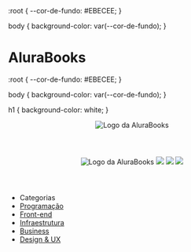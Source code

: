 <!DOCTYPE html>
<html>
    <head>
    </head>
    <body>
    </body>
</html>
<!DOCTYPE html>
<html>
    <head>
        <meta charset="UTF-8">
        <meta name="viewport" content="width=device-width, initial-scale=1.0">
        <title>AluraBooks</title>
    </head>
    <body>
    </body>
</html>
<!DOCTYPE html>
<html>
    <head>
        <meta charset="UTF-8">
        <meta name="viewport" content="width=device-width, initial-scale=1.0">
        <title>AluraBooks</title>
        <link rel="stylesheet" href="styles.css">
    </head>
    <body>
    </body>
</html>
:root {
    --cor-de-fundo: #EBECEE;
}

body {
    background-color: var(--cor-de-fundo);
}
<!DOCTYPE html>
<html>
    <head>
        <meta charset="UTF-8">
        <meta name="viewport" content="width=device-width, initial-scale=1.0">
        <title>AluraBooks</title>
        <link rel="stylesheet" href="styles.css">
    </head>
    <body>
        <h1>AluraBooks</h1>
    </body>
</html>
:root {
    --cor-de-fundo: #EBECEE;
}

body {
    background-color: var(--cor-de-fundo);
}

h1 {
    background-color: white;
}
<!DOCTYPE html>
<html>
    <head>
        <meta charset="UTF-8">
        <meta name="viewport" content="width=device-width, initial-scale=1.0">
        <title>AluraBooks</title>
            <link rel="stylesheet" href="reset.css">
        <link rel="stylesheet" href="styles.css">
    </head>
    <body>
        <header class="cabeçalho">
                <span class="cabeçalho__menu-hamburguer"></span>
                <img src="img/Logo.svg" alt="Logo da AluraBooks">
            </header>
    </body>
</html>
<!DOCTYPE html>
<html>
    <head>
        <meta charset="UTF-8">
        <meta name="viewport" content="width=device-width, initial-scale=1.0">
        <title>AluraBooks</title>
            <link rel="stylesheet" href="reset.css">
        <link rel="stylesheet" href="styles.css">
    </head>
    <body>
        <header class="cabeçalho">
                <span class="cabeçalho__menu-hamburguer"></span>
                <img src="img/Logo.svg" alt="Logo da AluraBooks">
                <a href="#"><img src="img/Favoritos.svg"></a>
                <a href="#"><img src="img/Compras.svg"></a>
                <a href="#"><img src="img/Usuario.svg"></a>
            </header>
    </body>
</html>
<!-- código omitido -->

</label>
<ul class="lista-menu">
  <li class="lista-menu_titulo">Categorias</li>
  <li class="lista-menu_item">
    <a href="#" class="lista-menu_link">Programação</a>
  </li>
  <li class="lista-menu_item">
    <a href="#" class="lista-menu_link">Front-end</a>
  </li>
  <li class="lista-menu_item">
    <a href="#" class="lista-menu_link">Infraestrutura</a>
  </li>
  <li class="lista-menu_item">
    <a href="#" class="lista-menu_link">Business</a>
  </li>
  <li class="lista-menu_item">
    <a href="#" class="lista-menu_link">Design & UX</a>
  </li>
</ul>

<!-- código omitido -->
